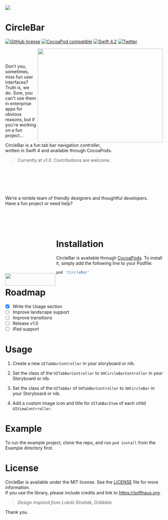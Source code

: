 ![](https://user-images.githubusercontent.com/7403338/53202857-3e1e1600-3630-11e9-9bea-b9b369996e87.png)


# CircleBar 

[![GitHub license](https://img.shields.io/badge/license-MIT-lightgrey.svg)](https://github.com/softhausHQ/CircleBar/blob/readme-styling/LICENSE)
[![CocoaPod compatible](https://img.shields.io/cocoapods/v/CircleBar.svg)](https://github.com/softhausHQ/CircleBar)
[![Swift 4.2](https://img.shields.io/badge/Swift-4.2-green.svg?style=flat)](https://developer.apple.com/swift/)
[![Twitter](https://img.shields.io/twitter/follow/softhausHQ.svg?style=social)](http://twitter.com/softhausHQ)

<a href="https://github.com/softhausHQ/CircleBar">
<img align="right" src="https://user-images.githubusercontent.com/7403338/53284076-884de700-3757-11e9-9185-33a67e7b3ba0.gif" width="400" height="300" /></a>

<br>
<br> 

Don’t you, sometimes, miss fun user interfaces?  
Truth is, we do. Sure, you can't use them in enterprise apps for obvious reasons, but if you're working on a fun project... 

CircleBar is a fun tab bar navigation controller,  
written in Swift 4 and available through CocoaPods. 

> Currently at v1.0. Contributions are welcome.


<br> 
<br> 
<br>



#

We’re a nimble team of friendly designers and thoughtful developers.  
Have a fun project or need help?   

<a href="mailto:team@softhaus.org">
<img align="left" style="margin-top:200px;" src="https://user-images.githubusercontent.com/7403338/53203134-08c5f800-3631-11e9-99cd-f85e16037cf1.png" width="160" height="40"/></a>

<br>
<br> 
<br> 

# Installation
CircleBar is available through [CocoaPods](https://cocoapods.org). To install
it, simply add the following line to your Podfile:
```ruby
pod 'CircleBar'
```


# Roadmap
- [x] Write the Usage section
- [ ] Improve landscape support
- [ ] Improve transitions
- [ ] Release v1.0 
- [ ] iPad support

# Usage
1. Create a new `UITabBarController` in your storyboard or nib.

2. Set the class of the `UITabBarController` to `SHCircleBarController` in your Storyboard or nib. 

3. Set the class of the `UITabBar` of `SHTabBarController` to `SHCircleBar` in your Storyboard or nib.

4. Add a custom image icon and title for `UITabBarItem` of each child `UIViewContrroller`.



# Example
To run the example project, clone the repo, and run `pod install` from the Example directory first.



# License
CircleBar is available under the MIT license. See the [LICENSE](https://github.com/softhausHQ/CircleBar/blob/readme-styling/LICENSE) file for more information.  
If you use the library, please include credits and link to https://softhaus.org.

> _Design inspired from Lukáš Straňák, Dribbble._

Thank you.

